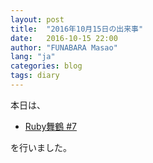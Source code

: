 ```yaml
---
layout: post
title:  "2016年10月15日の出来事"
date:   2016-10-15 22:00
author: "FUNABARA Masao"
lang: "ja"
categories: blog
tags: diary
---
```


本日は、

* [Ruby舞鶴 #7](http://ruby-maizuru.connpass.com/event/41279/)

を行いました。
